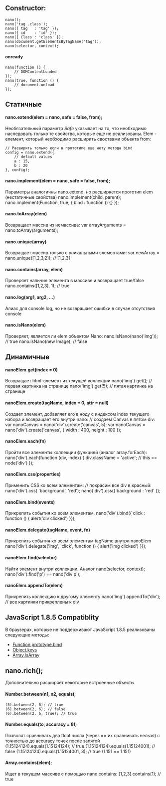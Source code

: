 ## Constructor:
	nano();
	nano('tag .class');
	nano({ tag   : 'tag' });
	nano({ id    : 'id' });
	nano({ Class : 'class' });
	nano(document.getElementsByTagName('tag'));
	nano(selector, context);

#### onready
	nano(function () {
		// DOMContentLoaded
	});
	nano(true, function () {
		// document.onload
	});
	
## Статичные
#### nano.extend(elem = nano, safe = false, from);

Необязательный параметр *Safe* указывает на то, что необходимо наследовать только те свойства, которые еще не реализованы.
Elem - елемент, который необходимо расширить своствами объекта from:

	// Расширить только если в прототипе еще нету метода bind
	config = nano.extend({
		// default values
		a : 15,
		b : 20
	}, config);

#### nano.implement(elem = nano, safe = false, from);
Параметры аналогичны nano.extend, но расширяется прототип elem (нестатичные свойства)
	nano.implement(child, parent);
	nano.implement(Function, true, { bind : function () {} });

#### nano.toArray(elem)
Возвращает массив из немассива:
	var arrayArguments = nano.toArray(arguments);

#### nano.unique(array)
Возвращает массив только с уникальными элементами:
	var newArray = nano.unique([1,2,3,2]); // [1,2,3]

#### nano.contains(array, elem)
Проверяет наличие элемента в массиве и возвращает true/false
	nano.contains([1,2,3], 1); // true

#### nano.log(arg1, arg2, ...)
Алиас для console.log, но не возврашает ошибки в случае отсутствия console

#### nano.isNano(elem)
Проверяет, является ли elem объектом Nano:
	nano.isNano(nano('img')); // true
	nano.isNano(new Image); // false

## Динамичные
#### nanoElem.get(index = 0)
Возвращает html-элемент из текущей коллекции
	nano('img').get();  // первая картинка на странице
	nano('img').get(5); // пятая картинка на странице

#### nanoElem.create(tagName, index = 0, attr = null)
Создает элемент, добавляет его в ноду с индексом index текущего набора и возвращает его внутри nano:
	// создаем Canvas в пятом div:
	var nanoCanvas = nano('div').create('canvas', 5);
	var nanoCanvas = nano('div').create('canvas', {
		width  : 400,
		height : 100
	});

#### nanoElem.each(fn)
Пройти все элементы коллекции функцией (аналог array.forEach):
	nano('div').each(function (div, index) {
		div.className = 'active';
		// this == node('div')
	});

#### nanoElem.css(properties)
Применить CSS ко всем элементам:
	// покрасим все div в красный:
	nano('div').css( 'background', 'red');
	nano('div').css({ background : 'red' });

#### nanoElem.bind(events)
Прикрепить события ко всем элементам.
	nano('div').bind({ click : function () {
		alert('div clicked')
	}});

#### nanoElem.delegate(tagName, event, fn)
Прикрепить события ко всем элементам tagName внутри nanoElem
	nano('div').delegate('img', 'click', function () {
		alert('img clicked')
	}});

#### nanoElem.find(selector)
Найти элемент внутри коллекции. Аналог nano(selector, context);
	nano('div').find('p') == nano('div p');

#### nanoElem.appendTo(elem)
Прикрепить коллекцию к другому элементу
	nano('img').appendTo('div'); // все картинки прикреплены к div

## JavaScript 1.8.5 Compatiblity
В браузерах, которые не поддерживают JavaScript 1.8.5 реализованы следующие методы:
<ul>
	<li><a href="https://developer.mozilla.org/en/JavaScript/Reference/Global_Objects/Function/bind">Function.prototype.bind</a></li>
	<li><a href="https://developer.mozilla.org/en/JavaScript/Reference/Global_Objects/Object/keys">Object.keys</a></li>
	<li><a href="https://developer.mozilla.org/en/JavaScript/Reference/Global_Objects/Array/isArray">Array.isArray</a></li>
</ul>

## nano.rich();
Дополнительно расширяет некоторые встроенные объекты.

#### Number.between(n1, n2, equals);
	(5).between(2, 6); // true
	(6).between(2, 6); // false
	(6).between(2, 6, true); // true

#### Number.equals(to, accuracy = 8);
Позволят сравнивать два float числа (через == их сравнивать нельзя) с точностью до accuracy точек после запятой
	(1.15124124).equals(1.15124124); // true
	(1.15124124).equals(1.15124001); // false
	(1.15124124).equals(1.15124001, 3); // true (1.151 == 1.151)

#### Array.contains(elem);
Ищет в текущем массиве с помощью nano.contains:
	[1,2,3].contains(1); // true